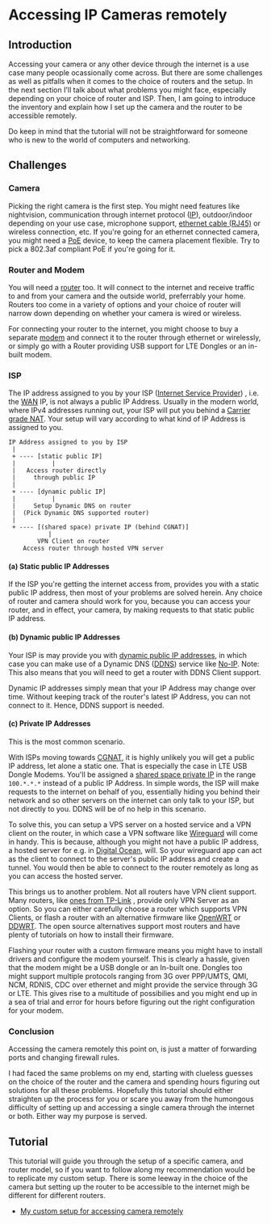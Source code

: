 # Accessing IP Cameras remotely

## Introduction
Accessing your camera or any other device through the internet is a use case many people
ocassionally come across. But there are some challenges as well as pitfalls when it comes to
the choice of routers and the setup. In the next section I'll talk about what problems you 
might face, especially depending on your choice of router and ISP. Then, I am going to 
introduce the inventory and explain how I set up the camera and the router to be accessible
remotely. 

Do keep in mind that the tutorial will not be straightforward for someone who is 
new to the world of computers and networking. 

## Challenges

### Camera
Picking the right camera is the first step. You might need features like
nightvision, communication through internet protocol ([IP](https://en.wikipedia.org/wiki/IP_address)), 
outdoor/indoor depending on your use case, microphone support, 
[ethernet cable (RJ45)](https://en.wikipedia.org/wiki/Ethernet)
or wireless connection,
etc. If you're going for an ethernet connected camera, you might need a 
[PoE](https://en.wikipedia.org/wiki/Power_over_Ethernet) device, to keep the camera
placement flexible. Try to pick a 802.3af compliant PoE if you're going for it.

### Router and Modem
You will need a [router](https://en.wikipedia.org/wiki/Router_(computing)) too. It will connect to the internet and 
receive traffic to and from your camera and the outside world, preferrably your home. 
Routers too come in a variety of options and your choice of router will narrow down depending on whether your camera
is wired or wireless. 

For connecting your router to the internet, you might choose to buy a separate [modem](https://en.wikipedia.org/wiki/Modem)
and connect it to the router through ethernet or wirelessly, or simply go with a Router
providing USB support for LTE Dongles or an in-built modem.

### ISP
The IP address assigned to you by your ISP ([Internet Service Provider](https://en.wikipedia.org/wiki/Internet_service_provider)) , i.e. the [WAN](https://en.wikipedia.org/wiki/Wide_area_network) IP, is not always a public IP Address. 
Usually in the modern world, where IPv4 addresses running out, your ISP will put you behind a 
[Carrier grade NAT](https://en.wikipedia.org/wiki/Carrier-grade_NAT). Your setup will vary according
to what kind of IP Address is assigned to you.

```
IP Address assigned to you by ISP
 |
 + ---- [static public IP]
 |          |
 |   Access router directly 
 |     through public IP
 |
 + ---- [dynamic public IP] 
 |          |
 |     Setup Dynamic DNS on router
 |  (Pick Dynamic DNS supported router)
 |
 + ---- [(shared space) private IP (behind CGNAT)]
           |
        VPN Client on router
    Access router through hosted VPN server
```

#### (a) Static public IP Addresses
If the ISP
you're getting the internet access from, provides you with a static
public IP address, then most of your problems are solved herein. Any
choice of router and camera should work for you, because you can access your
router, and in effect, your camera, by making requests to that static
public IP address.

#### (b) Dynamic public IP Addresses
Your ISP is may provide you with 
[dynamic public IP addresses](https://www.techopedia.com/definition/28504/dynamic-internet-protocol-address-dynamic-ip-address),
in which case you can make use of a Dynamic DNS 
([DDNS](https://en.wikipedia.org/wiki/Dynamic_DNS)) service like [No-IP](https://www.noip.com/). 
Note: This also means that you will need to get a router with DDNS Client support.

Dynamic IP addresses simply mean that your IP Address may change over time. Without keeping track of the
router's latest IP Address, you can not connect to it. Hence, DDNS
support is needed.

#### (c) Private IP Addresses
This is the most common scenario.

With ISPs moving towards [CGNAT](https://en.wikipedia.org/wiki/Carrier-grade_NAT), 
it is highly unlikely you will get a public IP address, 
let alone a static one. That is especially the case
in LTE USB Dongle Modems. You'll be assigned a
[shared space private IP](https://en.wikipedia.org/wiki/IPv4_shared_address_space)
in the range `100.*.*.*` instead of a public IP Address. In simple words, the ISP will
make requests to the internet on behalf of you, essentially hiding you behind
their network and so other servers on the internet can only talk to your ISP,
but not directly to you.
DDNS will be of no help in this scenario. 

To solve this, you can setup a VPS server on a hosted service
and a VPN client on the router, in which case a VPN software
like [Wireguard](https://www.wireguard.com/) will come in handy. This is
because, although you might not have a public IP address, a hosted server
for e.g. in [Digital Ocean](https://www.digitalocean.com/), will. So your 
wireguard app can act as the client to connect to the server's public IP address
and create a tunnel. You would then be able to connect to the router
remotely as long as you can access the hosted server.

This brings us to another problem. Not all routers have VPN client support. Many routers, 
like [ones from TP-Link](https://community.tp-link.com/en/home/forum/topic/168500)
, provide only VPN Server as an option.
So you can either carefully choose a router which supports VPN Clients, or flash a 
router with an alternative firmware like [OpenWRT](https://openwrt.org/) or 
[DDWRT](https://dd-wrt.com/support/router-database/). The open source alternatives
support most routers and have plenty of tutorials on how to install their firmware.

Flashing your router with a custom firmware means you might 
have to install drivers and configure the modem yourself.
This is clearly a hassle, given that the modem might be a USB dongle or an In-built
one. Dongles too might support multiple protocols ranging from 3G over
PPP/UMTS, QMI, NCM, RDNIS, CDC over ethernet and might provide the service through 3G or LTE.
This gives rise to a multitude of possibilies and you might end up in a sea of trial
and error for hours before figuring out the right configuration for your modem.

### Conclusion
Accessing the camera remotely this point on, is just a matter of forwarding ports and
changing firewall rules.

I had faced the same problems on my end, starting with clueless guesses on 
the choice of the router and the camera
and spending hours figuring out solutions for all these problems. Hopefully this tutorial
should either straighten up the process for you or scare you away from the humongous difficulty of setting
up and accessing a single camera through the internet or both. Either way my purpose is served.

## Tutorial

This tutorial will guide you through the setup of a specific camera, and router model, so if you want to follow 
along my recommendation would be to replicate my custom setup. There is some leeway in the choice
of the camera but setting up the router to be accessible to the internet migh be different for
different routers.

* [My custom setup for accessing camera remotely](https://pulakk.github.io/blog/remote-camera/custom-setup)
